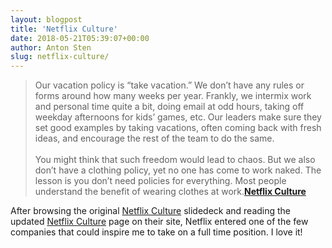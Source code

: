 ```yaml
---
layout: blogpost
title: 'Netflix Culture'
date: 2018-05-21T05:39:07+00:00
author: Anton Sten
slug: netflix-culture/
---
```


>Our vacation policy is “take vacation.” We don’t have any rules or forms around how many weeks per year. Frankly, we intermix work and personal time quite a bit, doing email at odd hours, taking off weekday afternoons for kids’ games, etc. Our leaders make sure they set good examples by taking vacations, often coming back with fresh ideas, and encourage the rest of the team to do the same.<br /><br />You might think that such freedom would lead to chaos. But we also don’t have a clothing policy, yet no one has come to work naked. The lesson is you don’t need policies for everything. Most people understand the benefit of wearing clothes at work.**[Netflix Culture](https://jobs.netflix.com/culture)**

After browsing the original [Netflix Culture](https://www.slideshare.net/reed2001/culture-1798664/2-Netflix_CultureFreedom_Responsibility2) slidedeck and reading the updated [Netflix Culture](https://jobs.netflix.com/culture) page on their site, Netflix entered one of the few companies that could inspire me to take on a full time position. I love it!

